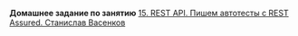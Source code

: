 **Домашнее задание по занятию** [15. REST API. Пишем автотесты с REST Assured. Станислав Васенков](https://school.qa.guru/pl/teach/control/lesson/view?id=340849582#lessonAnswerForm)
